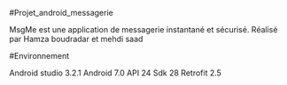 #Projet_android_messagerie

MsgMe est une application de messagerie instantané et sécurisé.
Réalisé par Hamza boudradar et mehdi saad


#Environnement

Android studio 3.2.1
Android 7.0 
API 24
Sdk 28
Retrofit 2.5